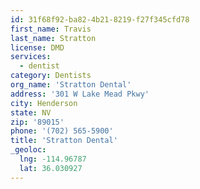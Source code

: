 ```yaml
---
id: 31f68f92-ba82-4b21-8219-f27f345cfd78
first_name: Travis
last_name: Stratton
license: DMD
services:
  - dentist
category: Dentists
org_name: 'Stratton Dental'
address: '301 W Lake Mead Pkwy'
city: Henderson
state: NV
zip: '89015'
phone: '(702) 565-5900'
title: 'Stratton Dental'
_geoloc:
  lng: -114.96787
  lat: 36.030927
---
```

